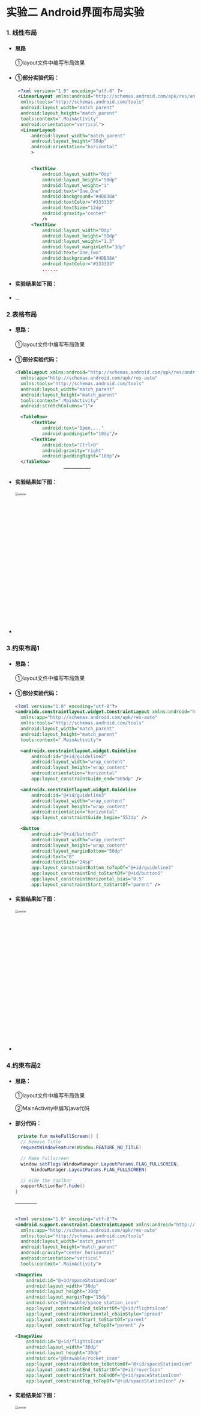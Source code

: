# 实验二 Android界面布局实验

### 1. 线性布局

- #### 思路

  ①layout文件中编写布局效果

- #### ①部分实验代码：

  ```xml
   <?xml version="1.0" encoding="utf-8" ?>
   <LinearLayout xmlns:android="http://schemas.android.com/apk/res/android"
    xmlns:tools="http://schemas.android.com/tools"
    android:layout_width="match_parent"
    android:layout_height="match_parent"
    tools:context=".MainActivity"
    android:orientation="vertical">
    <LinearLayout
        android:layout_width="match_parent"
        android:layout_height="50dp"
        android:orientation="horizontal"
        >


        <TextView
            android:layout_width="0dp"
            android:layout_height="50dp"
            android:layout_weight="1"
            android:text="One,One"
            android:background="#4DB38A"
            android:textColor="#333333"
            android:textSize="12dp"
            android:gravity="center"
            />
        <TextView
            android:layout_width="0dp"
            android:layout_height="50dp"
            android:layout_weight="1.3"
            android:layout_marginLeft="3dp"
            android:text="One,Two"
            android:background="#4DB38A"
            android:textColor="#333333"
            ......
  ```

- #### 实验结果如下图：

- <img src="https://i.ibb.co/DwPWVZ6/2022-10-27-15-34-29.png" alt="avatar" style="zoom:20%;" />

### 2.表格布局

- #### 思路：

  ①layout文件中编写布局效果

- #### ①部分实验代码：

  ```xml
  <TableLayout xmlns:android="http://schemas.android.com/apk/res/android"
    xmlns:app="http://schemas.android.com/apk/res-auto"
    xmlns:tools="http://schemas.android.com/tools"
    android:layout_width="match_parent"
    android:layout_height="match_parent"
    tools:context=".MainActivity"
    android:stretchColumns="1">

    <TableRow>
        <TextView
            android:text="Open...."
            android:paddingLeft="10dp"/>
        <TextView
            android:text="Ctrl+O"
            android:gravity="right"
            android:paddingRight="10dp"/>
    </TableRow>
  					…………………………
  ```

- #### 实验结果如下图：

- <img src="https://i.ibb.co/jDw0G90/2022-10-27-15-41-15.png" alt="avatar" style="zoom:50%; width:750px" />

### 3.约束布局1

- #### 思路：

  ①layout文件中编写布局效果

- #### ①部分实验代码：

  ```xml
  <?xml version="1.0" encoding="utf-8"?>
  <androidx.constraintlayout.widget.ConstraintLayout xmlns:android="http://schemas.android.com/apk/res/android"
    xmlns:app="http://schemas.android.com/apk/res-auto"
    xmlns:tools="http://schemas.android.com/tools"
    android:layout_width="match_parent"
    android:layout_height="match_parent"
    tools:context=".MainActivity">

    <androidx.constraintlayout.widget.Guideline
        android:id="@+id/guideline2"
        android:layout_width="wrap_content"
        android:layout_height="wrap_content"
        android:orientation="horizontal"
        app:layout_constraintGuide_end="605dp" />

    <androidx.constraintlayout.widget.Guideline
        android:id="@+id/guideline3"
        android:layout_width="wrap_content"
        android:layout_height="wrap_content"
        android:orientation="horizontal"
        app:layout_constraintGuide_begin="553dp" />

    <Button
        android:id="@+id/button5"
        android:layout_width="wrap_content"
        android:layout_height="wrap_content"
        android:layout_marginBottom="50dp"
        android:text="0"
        android:textSize="24sp"
        app:layout_constraintBottom_toTopOf="@+id/guideline3"
        app:layout_constraintEnd_toStartOf="@+id/button6"
        app:layout_constraintHorizontal_bias="0.5"
        app:layout_constraintStart_toStartOf="parent" />
  ```

- #### 实验结果如下图：

- <img src="https://i.ibb.co/mJZYYw7/2022-10-27-15-47-02.png" alt="avatar" style="zoom:50%; width:750px" />

### 4.约束布局2

- #### 思路：

  ①layout文件中编写布局效果

  ②MainActivity中编写java代码

- #### 部分代码：

  ```java
   private fun makeFullScreen() {
    // Remove Title
    requestWindowFeature(Window.FEATURE_NO_TITLE)

    // Make Fullscreen
    window.setFlags(WindowManager.LayoutParams.FLAG_FULLSCREEN,
        WindowManager.LayoutParams.FLAG_FULLSCREEN)

    // Hide the toolbar
    supportActionBar?.hide()
  }
  
  ……………………
      
  ```
  
  
  ```xml
  <?xml version="1.0" encoding="utf-8"?>
  <android.support.constraint.ConstraintLayout xmlns:android="http://schemas.android.com/apk/res/android"
    xmlns:app="http://schemas.android.com/apk/res-auto"
    xmlns:tools="http://schemas.android.com/tools"
    android:layout_width="match_parent"
    android:layout_height="match_parent"
    android:gravity="center_horizontal"
    android:orientation="vertical"
    tools:context=".MainActivity">

  <ImageView
      android:id="@+id/spaceStationIcon"
      android:layout_width="30dp"
      android:layout_height="30dp"
      android:layout_marginTop="15dp"
      android:src="@drawable/space_station_icon"
      app:layout_constraintEnd_toStartOf="@+id/flightsIcon"
      app:layout_constraintHorizontal_chainStyle="spread"
      app:layout_constraintStart_toStartOf="parent"
      app:layout_constraintTop_toTopOf="parent" />

  <ImageView
      android:id="@+id/flightsIcon"
      android:layout_width="30dp"
      android:layout_height="30dp"
      android:src="@drawable/rocket_icon"
      app:layout_constraintBottom_toBottomOf="@+id/spaceStationIcon"
      app:layout_constraintEnd_toStartOf="@+id/roverIcon"
      app:layout_constraintStart_toEndOf="@+id/spaceStationIcon"
      app:layout_constraintTop_toTopOf="@+id/spaceStationIcon" />
  ```

- #### 实验结果如下图：

- <img src="https://i.ibb.co/tYLw9Yj/2022-10-27-15-59-31.png" alt="avatar" style="zoom:50%; width:750px" />


